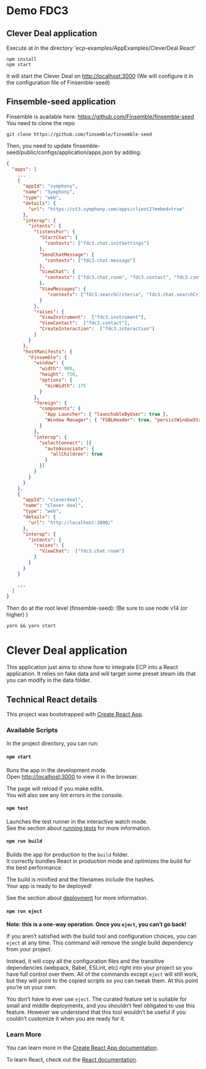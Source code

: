 # Demo FDC3

## Clever Deal application

Execute at in the directory 'ecp-examples/AppExamples/CleverDeal.React'

```
npm install
npm start
```

It will start the Clever Deal on [http://localhost:3000](http://localhost:3000) (We will configure it in the configuration file of Finsemble-seed)

## Finsemble-seed application

Finsemble is available here: https://github.com/Finsemble/finsemble-seed
You need to clone the repo
```
git clone https://github.com/finsemble/finsemble-seed
```

Then, you need to update finsemble-seed/public/configs/application/apps.json by adding:

```json
{
  "apps": [
    ...
    {
      "appId": "symphony",
      "name": "Symphony",
      "type": "web",
      "details": {
        "url": "https://st3.symphony.com/apps/client2?embed=true"
      },
      "interop": {
        "intents": {
          "listensFor": {
            "StartChat": {
              "contexts": ["fdc3.chat.initSettings"]
            },
            "SendChatMessage": {
              "contexts": ["fdc3.chat.message"]
            },
            "ViewChat": {
              "contexts": ["fdc3.chat.room", "fdc3.contact", "fdc3.contactList"]
            },
            "ViewMessages": {
               "contexts": ["fdc3.searchCriteria", "fdc3.chat.searchCriteria"]
            }
          },
          "raises": {
            "ViewInstrument":  ["fdc3.instrument"],
            "ViewContact":  ["fdc3.contact"],
            "CreateInteraction":  ["fdc3.interaction"]
          }
        }
      },
      "hostManifests": {
        "Finsemble": {
          "window": {
            "width": 900,
            "height": 750,
            "options": {
              "minWidth": 175
            }
          },
          "foreign": {
            "components": {
              "App Launcher": { "launchableByUser": true },
              "Window Manager": { "FSBLHeader": true, "persistWindowState": true }
            }
          },
          "interop": {
            "selectConnect": [{
              "autoAssociate": {
                "allChildren": true
              }
            }]
          }
        }
      }
    },
    {
      "appId": "cleverdeal",
      "name": "Clever deal",
      "type": "web",
      "details": {
        "url": "http://localhost:3000/"
      },
      "interop": {
        "intents": {
          "raises": {
            "ViewChat":  ["fdc3.chat.room"]
          }
        }
      }
    }

    ...
  ]
}
```

Then do at the root level (finsemble-seed): (Be sure to use node v14 (or higher) )

```
yarn && yarn start
```

# Clever Deal application

This application just aims to show how to integrate ECP into a React application. It relies on fake data and will target some preset steam ids that you can modify in the data folder. 

## Technical React details

This project was bootstrapped with [Create React App](https://github.com/facebook/create-react-app).

### Available Scripts

In the project directory, you can run:

#### `npm start`

Runs the app in the development mode.\
Open [http://localhost:3000](http://localhost:3000) to view it in the browser.

The page will reload if you make edits.\
You will also see any lint errors in the console.

#### `npm test`

Launches the test runner in the interactive watch mode.\
See the section about [running tests](https://facebook.github.io/create-react-app/docs/running-tests) for more information.

#### `npm run build`

Builds the app for production to the `build` folder.\
It correctly bundles React in production mode and optimizes the build for the best performance.

The build is minified and the filenames include the hashes.\
Your app is ready to be deployed!

See the section about [deployment](https://facebook.github.io/create-react-app/docs/deployment) for more information.

#### `npm run eject`

**Note: this is a one-way operation. Once you `eject`, you can’t go back!**

If you aren’t satisfied with the build tool and configuration choices, you can `eject` at any time. This command will remove the single build dependency from your project.

Instead, it will copy all the configuration files and the transitive dependencies (webpack, Babel, ESLint, etc) right into your project so you have full control over them. All of the commands except `eject` will still work, but they will point to the copied scripts so you can tweak them. At this point you’re on your own.

You don’t have to ever use `eject`. The curated feature set is suitable for small and middle deployments, and you shouldn’t feel obligated to use this feature. However we understand that this tool wouldn’t be useful if you couldn’t customize it when you are ready for it.

### Learn More

You can learn more in the [Create React App documentation](https://facebook.github.io/create-react-app/docs/getting-started).

To learn React, check out the [React documentation](https://reactjs.org/).


